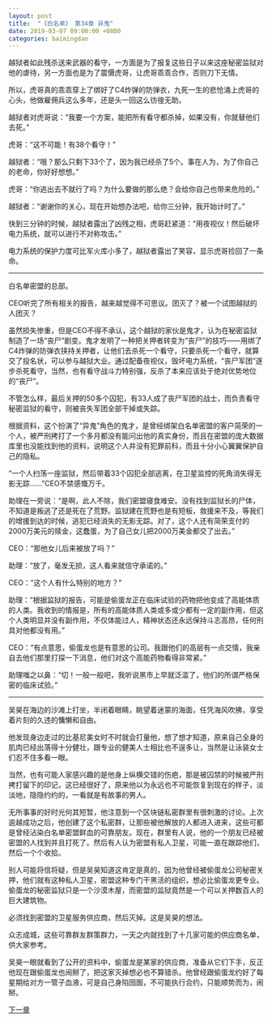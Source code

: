```yaml
---
layout: post
title:  "《白名单》 第34章 异鬼"
date: 2019-03-07 09:00:00 +0800
categories: baimingdan
---
```

越狱者如此残杀送来武器的看守，一方面是为了报复这些日子以来这座秘密监狱对他的虐待，另一方面也是为了震慑虎哥，让虎哥乖乖合作，否则刀下无情。

所以，虎哥真的乖乖穿上了绑好了C4炸弹的防弹衣，九死一生的悲怆涌上虎哥的心头，他做雇佣兵这么多年，还是头一回这么彷徨无助。

越狱者对虎哥说：“我要一个方案，能把所有看守都杀掉，如果没有，你就替他们去死。”

虎哥：“这不可能！有38个看守！”

越狱者：“哦？那么只剩下33个了，因为我已经杀了5个。事在人为，为了你自己的老命，你好好想想。”

虎哥：“你逃出去不就行了吗？为什么要做的那么绝？会给你自己也带来危险的。”

越狱者：“谢谢你的关心，现在开始想办法吧，给你三分钟，我开始计时了。”

快到三分钟的时候，越狱者露出了凶残之相，虎哥赶紧道：“用夜视仪！然后破坏电力系统，就可以进行不对称攻击。”

电力系统的保护力度可比军火库小多了，越狱者露出了笑容，显示虎哥捡回了一条命。

***

白名单密盟的总部。

CEO听完了所有相关的报告，越来越觉得不可思议。团灭了？被一个试图越狱的人团灭？

虽然损失惨重，但是CEO不得不承认，这个越狱的家伙是鬼才，认为在秘密监狱制造了一场“丧尸”剧变。鬼才发明了一种把关押者转变为“丧尸”的技巧——用绑了C4炸弹的防弹衣挟持关押者，让他们去杀死一个看守，只要杀死一个看守，就算交了投名状，可以参与越狱大业。通过配备夜视仪，毁坏电力系统，“丧尸军团”逐步杀死看守，当然，也有看守战斗力特别强，反杀了本来应该处于绝对优势地位的“丧尸”。

不管怎么样，最后关押的50多个囚犯，有33人成了丧尸军团的战士，而负责看守秘密监狱的看守，则被丧失军团全部干掉或失踪。

根据资料，这个扮演了“异鬼”角色的鬼才，是曾经绑架白名单密盟的客户简荣的一个人，被严刑拷打了一个多月都没有能问出他的真实身份，而且在密盟的庞大数据库里也没能找到他的资料，说明这个人并没有犯罪前科，而且十分小心翼翼保护自己的隐私。

“一个人扫荡一座监狱，然后带着33个囚犯全部逃离，在卫星监控的死角消失得无影无踪……”CEO不禁感慨万千。

助理在一旁说：“是啊，此人不除，我们密盟寝食难安。没有找到监狱长的尸体，不知道是叛逃了还是死在了荒野。监狱建在荒野也是有短板，救援来不及，等我们的增援到达的时候，逃犯已经消失的无影无踪。对了，这个人还有简荣支付的2000万美元的赎金，这蠢蛋，为了自己女儿把2000万美金都交了出去。”

CEO：“那他女儿后来被放了吗？”

助理：“放了，毫发无损，这人看来就信守承诺的。”

CEO：“这个人有什么特别的地方？”

助理：“根据监狱的报告，可能是偷蛋龙正在临床试验的药物把他变成了高能体质的人类。我收到的情报是，所有的高能体质人类或多或少都有一定的副作用，但这个人类明显并没有副作用，不仅体能过人，精神状态还永远保持斗志高昂，任何刑具对他都没有用。”

CEO：“有点意思，偷蛋龙也是有意思的公司。我跟他们的高层有一点交情，我亲自去他们那里打探一下消息，他们对这个高能药物看得非常紧。”

助理嗤之以鼻：“切！一般一般吧，我听说黑市上早就泛滥了，他们的所谓严格保密的临床试验。”

***

吴昊在海边的沙滩上打坐，半闭着眼睛，眺望着迷蒙的海面，任凭海风吹拂，享受着片刻的久违的慵懒和自由。

他发现身边走过的比基尼美女时不时就会打量他，想了想才知道，原来自己全身的肌肉已经出落得十分健壮，跟专业的健美人士相比也不逞多让，当然是让泳装女士们忍不住多看一眼。

当然，也有可能人家感兴趣的是他身上纵横交错的伤疤，那是被囚禁的时候被严刑拷打留下的印记，这已经很好了，原来他以为永远也不可能恢复到现在的样子，淡淡地，隐隐约约的，一看就是有故事的男人。

无所事事的好时光何其短暂，他注意到一个区块链私密群里有很刺激的讨论。上次逾越成功之后，他创建了这个私密群，让那些被他解放的人都进入进来，这些可都是曾经沾染白名单密盟鲜血的可靠朋友。现在，群里有人说，他的一个朋友已经被密盟的人找到并且打死了。然后有人认为密盟有私人卫星，可能一直在跟踪他们，然后一个个收拾。

别人可能将信将疑，但是吴昊知道这肯定是真的，因为他曾经被偷蛋龙公司秘密关押，他们就有这种私人卫星，密盟这种专门干黑活的组织，想必比偷蛋龙更专业。偷蛋龙的秘密监狱只是一个沙漠木屋，而密盟的监狱竟然是一个可以关押数百人的巨大建筑物。

必须找到密盟的卫星服务供应商，然后灭掉。这是吴昊的想法。

众志成城，这些可靠群友群策群力，一天之内就找到了十几家可能的供应商名单，供大家参考。

吴昊一眼就看到了公开的资料中，偷蛋龙是某家的供应商，准备从它们下手，反正他现在跟偷蛋龙也闹掰了，把这家灭掉想必也不算错杀。他曾经跟偷蛋龙约好了每星期给对方一管子血液，可是自己身陷囹圄，不可能执行合约，只能顺势而为，闹掰。

[下一章](/baimingdan/2019/03/08/35.html)
